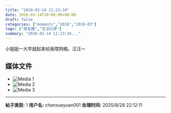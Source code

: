 ```yaml
---
title: "2018-03-14 11:23:34"
date: 2018-03-14T10:00:00+08:00
draft: false
categories: ["moments","2018","2018-03"]
tags: ["朋友圈","生活记录"]
summary: "2018-03-14 11:23:34..."
---
```


小姐姐一大早就起来给我喂狗粮。汪汪～

## 媒体文件

- ![Media 1](/Moments/photos/2018-03-14/201803141123340.jpg)
- ![Media 2](/Moments/photos/2018-03-14/201803141123341.jpg)
- ![Media 3](/Moments/photos/2018-03-14/201803141123342.jpg)

---

**帖子类型:** 1
**用户名:** chenxueyuan001
**处理时间:** 2025/8/28 22:12:11